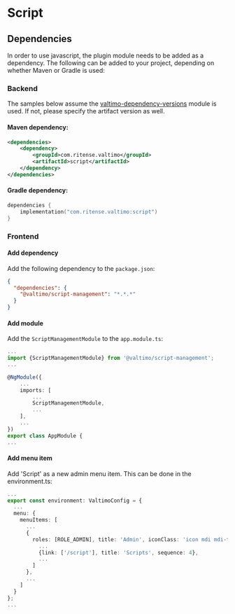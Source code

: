 # Script

## Dependencies

In order to use javascript, the plugin module needs to be added as a dependency. The
following can be added to your project, depending on whether Maven or Gradle is used:

### Backend
The samples below assume the [valtimo-dependency-versions](valtimo-dependency-versions.md) module is used.
If not, please specify the artifact version as well.

#### Maven dependency:
```xml
<dependencies>
    <dependency>
        <groupId>com.ritense.valtimo</groupId>
        <artifactId>script</artifactId>
    </dependency>
</dependencies>
```

#### Gradle dependency:
```kotlin
dependencies {
    implementation("com.ritense.valtimo:script")
}
```


### Frontend

#### Add dependency

Add the following dependency to the `package.json`:

```json
{
  "dependencies": {
    "@valtimo/script-management": "*.*.*"
  }
}
```

#### Add module

Add the `ScriptManagementModule` to the `app.module.ts`:

```typescript
...
import {ScriptManagementModule} from '@valtimo/script-management';
...

@NgModule({
    ...
    imports: [
        ...
        ScriptManagementModule,
        ...
    ],
    ...
})
export class AppModule {
...
```

#### Add menu item

Add 'Script' as a new admin menu item. This can be done in the environment.ts:

```typescript
...
export const environment: ValtimoConfig = {
  ...
  menu: {
    menuItems: [
      ...
      {
        roles: [ROLE_ADMIN], title: 'Admin', iconClass: 'icon mdi mdi-tune', sequence: 4, children: [
          ...
          {link: ['/script'], title: 'Scripts', sequence: 4},
          ...
        ]
      },
      ...
    ]
  }
};
...
```
